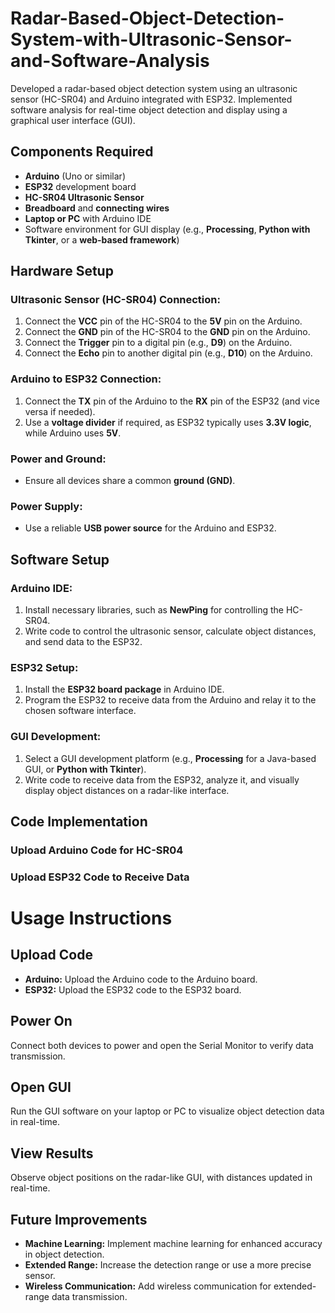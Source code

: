 # Radar-Based-Object-Detection-System-with-Ultrasonic-Sensor-and-Software-Analysis
Developed a radar-based object detection system using an ultrasonic sensor (HC-SR04) and Arduino integrated with ESP32. Implemented software analysis for real-time object detection and display using a graphical user interface (GUI).

## Components Required
- **Arduino** (Uno or similar)
- **ESP32** development board
- **HC-SR04 Ultrasonic Sensor**
- **Breadboard** and **connecting wires**
- **Laptop or PC** with Arduino IDE
- Software environment for GUI display (e.g., **Processing**, **Python with Tkinter**, or a **web-based framework**)

## Hardware Setup

### Ultrasonic Sensor (HC-SR04) Connection:
1. Connect the **VCC** pin of the HC-SR04 to the **5V** pin on the Arduino.
2. Connect the **GND** pin of the HC-SR04 to the **GND** pin on the Arduino.
3. Connect the **Trigger** pin to a digital pin (e.g., **D9**) on the Arduino.
4. Connect the **Echo** pin to another digital pin (e.g., **D10**) on the Arduino.

### Arduino to ESP32 Connection:
1. Connect the **TX** pin of the Arduino to the **RX** pin of the ESP32 (and vice versa if needed).
2. Use a **voltage divider** if required, as ESP32 typically uses **3.3V logic**, while Arduino uses **5V**.

### Power and Ground:
- Ensure all devices share a common **ground (GND)**.

### Power Supply:
- Use a reliable **USB power source** for the Arduino and ESP32.

## Software Setup

### Arduino IDE:
1. Install necessary libraries, such as **NewPing** for controlling the HC-SR04.
2. Write code to control the ultrasonic sensor, calculate object distances, and send data to the ESP32.

### ESP32 Setup:
1. Install the **ESP32 board package** in Arduino IDE.
2. Program the ESP32 to receive data from the Arduino and relay it to the chosen software interface.

### GUI Development:
1. Select a GUI development platform (e.g., **Processing** for a Java-based GUI, or **Python with Tkinter**).
2. Write code to receive data from the ESP32, analyze it, and visually display object distances on a radar-like interface.

## Code Implementation

### Upload Arduino Code for HC-SR04
### Upload ESP32 Code to Receive Data
# Usage Instructions

## Upload Code
- **Arduino:** Upload the Arduino code to the Arduino board.
- **ESP32:** Upload the ESP32 code to the ESP32 board.

## Power On
Connect both devices to power and open the Serial Monitor to verify data transmission.

## Open GUI
Run the GUI software on your laptop or PC to visualize object detection data in real-time.

## View Results
Observe object positions on the radar-like GUI, with distances updated in real-time.

## Future Improvements
- **Machine Learning:** Implement machine learning for enhanced accuracy in object detection.
- **Extended Range:** Increase the detection range or use a more precise sensor.
- **Wireless Communication:** Add wireless communication for extended-range data transmission.

